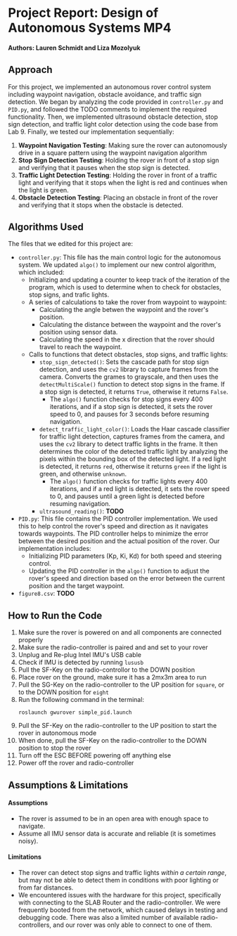 # Project Report: Design of Autonomous Systems MP4
#### Authors: Lauren Schmidt and Liza Mozolyuk

## Approach
For this project, we implemented an autonomous rover control system including waypoint navigation, obstacle avoidance, and traffic sign detection. We began by analyzing the code provided in `controller.py` and `PID.py`, and followed the TODO comments to implement the required functionality. Then, we implemented ultrasound obstacle detection, stop sign detection, and traffic light color detection using the code base from Lab 9. Finally, we tested our implementation sequentially:
1. **Waypoint Navigation Testing**: Making sure the rover can autonomously drive in a square pattern using the waypoint navigation algorithm 
2. **Stop Sign Detection Testing**: Holding the rover in front of a stop sign and verifying that it pauses when the stop sign is detected. 
3. **Traffic Light Detection Testing**: Holding the rover in front of a traffic light and verifying that it stops when the light is red and continues when the light is green.
4. **Obstacle Detection Testing**: Placing an obstacle in front of the rover and verifying that it stops when the obstacle is detected.

## Algorithms Used
The files that we edited for this project are: 
- `controller.py`: This file has the main control logic for the autonomous system. We updated `algo()` to implement our new control algorithm, which included: 
    - Initializing and updating a counter to keep track of the iteration of the program, which is used to determine when to check for obstacles, stop signs, and trafic lights. 
    - A series of calculations to take the rover from waypoint to waypoint:
        - Calculating the angle betwen the waypoint and the rover's position.
        - Calculating the distance between the waypoint and the rover's position using sensor data. 
        - Calculating the speed in the x direction that the rover should travel to reach the waypoint. 
    - Calls to functions that detect obstacles, stop signs, and traffic lights: 
        - `stop_sign_detected()`: Sets the cascade path for stop sign detection, and uses the `cv2` library to capture frames from the camera. Converts the grames to grayscale, and then uses the `detectMultiScale()` function to detect stop signs in the frame. If a stop sign is detected, it returns `True`, otherwise it returns `False`.
            - The `algo()` function checks for stop signs every 400 iterations, and if a stop sign is detected, it sets the rover speed to 0, and pauses for 3 seconds before resuming navigation.
        - `detect_traffic_light_color()`: Loads the Haar cascade classifier for traffic light detection, captures frames from the camera, and uses the `cv2` library to detect traffic lights in the frame. It then determines the color of the detected traffic light by analyzing the pixels within the bounding box of the detected light. If a red light is detected, it returns `red`, otherwise it returns `green` if the light is green, and otherwise `unknown`.
            - The `algo()` function checks for traffic lights every 400 iterations, and if a red light is detected, it sets the rover speed to 0, and pauses until a green light is detected before resuming navigation.
        - `ultrasound_reading()`: **TODO**
- `PID.py`: This file contains the PID controller implementation. We used this to help control the rover's speed and direction as it navigates towards waypoints. The PID controller helps to minimize the error between the desired position and the actual position of the rover. Our implementation includes:
    - Initializing PID parameters (Kp, Ki, Kd) for both speed and steering control.
    - Updating the PID controller in the `algo()` function to adjust the rover's speed and direction based on the error between the current position and the target waypoint.
- `figure8.csv`: **TODO**

## How to Run the Code 
1. Make sure the rover is powered on and all components are connected properly
2. Make sure the radio-controller is paired and and set to your rover
3. Unplug and Re-plug Intel IMU's USB cable
4. Check if IMU is detected by running `lususb`
5. Pull the SF-Key on the radio-controllor to the DOWN position
6. Place rover on the ground, make sure it has a 2mx3m area to run 
7. Pull the SG-Key on the radio-controller to the UP position for `square`, or to the DOWN position for `eight`
8. Run the following command in the terminal:
    ```
    roslaunch gwurover simple_pid.launch
    ```
9. Pull the SF-Key on the radio-controller to the UP position to start the rover in autonomous mode 
10. When done, pull the SF-Key on the radio-controller to the DOWN position to stop the rover
11. Turn off the ESC BEFORE powering off anything else 
12. Power off the rover and radio-controller

## Assumptions & Limitations 
#### Assumptions
- The rover is assumed to be in an open area with enough space to navigate.
- Assume all IMU sensor data is accurate and reliable (it is sometimes noisy). 

#### Limitations
- The rover can detect stop signs and traffic lights *within a certain range*, but may not be able to detect them in conditions with poor lighting or from far distances.
- We encountered issues with the hardware for this project, specifically with connecting to the SLAB Router and the radio-controller. We were frequently booted from the network, which caused delays in testing and debugging code. There was also a limited number of available radio-controllers, and our rover was only able to connect to one of them. 


